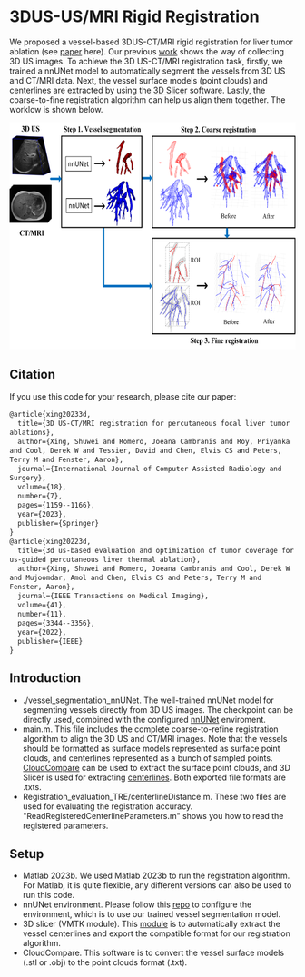 # 3DUS-US/MRI Rigid Registration

We proposed a vessel-based 3DUS-CT/MRI rigid registration for liver tumor ablation (see [paper](https://link.springer.com/article/10.1007/s11548-023-02915-0) here). Our previous [work](https://ieeexplore.ieee.org/abstract/document/9800921) shows the way of collecting 3D US images. To achieve the 3D US-CT/MRI registration task, firstly, we trained a nnUNet model to automatically segment the vessels from 3D US and CT/MRI data. Next, the vessel surface models (point clouds) and centerlines are extracted by using the [3D Slicer](https://www.slicer.org/) software. Lastly, the coarse-to-fine registration algorithm can help us align them together. The worklow is shown below.

<p align="center"><img src="1_updated.png" width="700" height="400"> </p>

## Citation
If you use this code for your research, please cite our paper:
```
@article{xing20233d,
  title={3D US-CT/MRI registration for percutaneous focal liver tumor ablations},
  author={Xing, Shuwei and Romero, Joeana Cambranis and Roy, Priyanka and Cool, Derek W and Tessier, David and Chen, Elvis CS and Peters, Terry M and Fenster, Aaron},
  journal={International Journal of Computer Assisted Radiology and Surgery},
  volume={18},
  number={7},
  pages={1159--1166},
  year={2023},
  publisher={Springer}
}
@article{xing20223d,
  title={3d us-based evaluation and optimization of tumor coverage for us-guided percutaneous liver thermal ablation},
  author={Xing, Shuwei and Romero, Joeana Cambranis and Cool, Derek W and Mujoomdar, Amol and Chen, Elvis CS and Peters, Terry M and Fenster, Aaron},
  journal={IEEE Transactions on Medical Imaging},
  volume={41},
  number={11},
  pages={3344--3356},
  year={2022},
  publisher={IEEE}
}
```
## Introduction
- ./vessel_segmentation_nnUNet. The well-trained nnUNet model for segmenting vessels directly from 3D US images. The checkpoint can be directly used, combined with the configured [nnUNet](https://github.com/MIC-DKFZ/nnUNet) enviroment.
- main.m. This file includes the complete coarse-to-refine registration algorithm to align the 3D US and CT/MRI images. Note that the vessels should be formatted as surface models represented as surface point clouds, and centerlines represented as a bunch of sampled points. [CloudCompare](https://www.danielgm.net/cc/) can be used to extract the surface point clouds, and 3D Slicer is used for extracting [centerlines](https://github.com/vmtk/SlicerExtension-VMTK). Both exported file formats are .txts.
- Registration_evaluation_TRE/centerlineDistance.m. These two files are used for evaluating the registration accuracy. "ReadRegisteredCenterlineParameters.m" shows you how to read the registered parameters.

## Setup
- Matlab 2023b. We used Matlab 2023b to run the registration algorithm. For Matlab, it is quite flexible, any different versions can also be used to run this code.
- nnUNet environment. Please follow this [repo](https://github.com/MIC-DKFZ/nnUNet) to configure the environment, which is to use our trained vessel segmentation model.
- 3D slicer (VMTK module). This [module](https://github.com/vmtk/SlicerExtension-VMTK) is to automatically extract the vessel centerlines and export the compatible format for our registration algorithm.
- CloudCompare. This software is to convert the vessel surface models (.stl or .obj) to the point clouds format (.txt).
 

